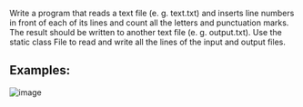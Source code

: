 Write a program that reads a text file (e. g. text.txt) and inserts line numbers in front of each of its lines and count all the letters and punctuation marks. The result should be written to another text file (e. g. output.txt). Use the static class File to read and write all the lines of the input and output files.

## Examples:

![image](https://user-images.githubusercontent.com/45227327/215200344-6a832dac-9519-4624-be5b-111f43e1331b.png)
